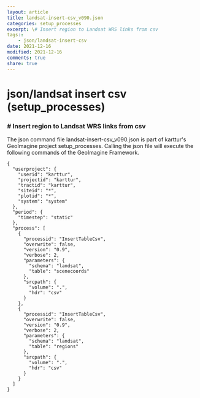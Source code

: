 ```yaml
---
layout: article
title: landsat-insert-csv_v090.json
categories: setup_processes
excerpt: \# Insert region to Landsat WRS links from csv
tags:: 
    - json/landsat-insert-csv
date: 2021-12-16
modified: 2021-12-16
comments: true
share: true
---
```


# json/landsat insert csv (setup_processes)

### \# Insert region to Landsat WRS links from csv

The json command file <span class='file'>landsat-insert-csv_v090.json</span> is part of karttur's GeoImagine project <span class='project'>setup_processes</span>. Calling the json file will execute the following commands of the GeoImagine Framework.

```
{
  "userproject": {
    "userid": "karttur",
    "projectid": "karttur",
    "tractid": "karttur",
    "siteid": "*",
    "plotid": "*",
    "system": "system"
  },
  "period": {
    "timestep": "static"
  },
  "process": [
    {
      "processid": "InsertTableCsv",
      "overwrite": false,
      "version": "0.9",
      "verbose": 2,
      "parameters": {
        "schema": "landsat",
        "table": "scenecoords"
      },
      "srcpath": {
        "volume": ".",
        "hdr": "csv"
      }
    },
    {
      "processid": "InsertTableCsv",
      "overwrite": false,
      "version": "0.9",
      "verbose": 2,
      "parameters": {
        "schema": "landsat",
        "table": "regions"
      },
      "srcpath": {
        "volume": ".",
        "hdr": "csv"
      }
    }
  ]
}
```
